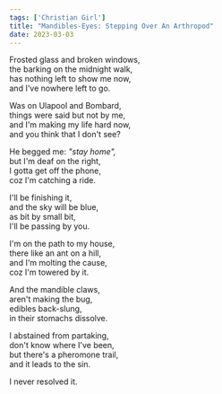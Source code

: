 ```yaml
---
tags: ['Christian Girl']
title: "Mandibles-Eyes: Stepping Over An Arthropod"
date: 2023-03-03
---
```


Frosted glass and broken windows,  
the barking on the midnight walk,  
has nothing left to show me now,  
and I've nowhere left to go.

Was on Ulapool and Bombard,  
things were said but not by me,  
and I'm making my life hard now,  
and you think that I don't see?

He begged me: *"stay home",*  
but I'm deaf on the right,  
I gotta get off the phone,  
coz I'm catching a ride.

I'll be finishing it,  
and the sky will be blue,  
as bit by small bit,  
I'll be passing by you.

I'm on the path to my house,  
there like an ant on a hill,  
and I'm molting the cause,  
coz I'm towered by it.

And the mandible claws,  
aren't making the bug,  
edibles back-slung,  
in their stomachs dissolve.

I abstained from partaking,  
don't know where I've been,  
but there's a pheromone trail,  
and it leads to the sin.

I never resolved it.
